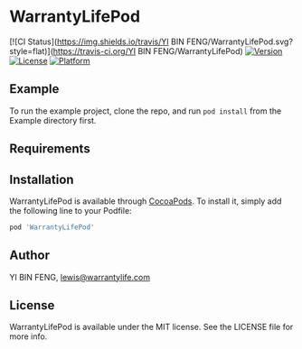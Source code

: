 # WarrantyLifePod

[![CI Status](https://img.shields.io/travis/YI BIN FENG/WarrantyLifePod.svg?style=flat)](https://travis-ci.org/YI BIN FENG/WarrantyLifePod)
[![Version](https://img.shields.io/cocoapods/v/WarrantyLifePod.svg?style=flat)](https://cocoapods.org/pods/WarrantyLifePod)
[![License](https://img.shields.io/cocoapods/l/WarrantyLifePod.svg?style=flat)](https://cocoapods.org/pods/WarrantyLifePod)
[![Platform](https://img.shields.io/cocoapods/p/WarrantyLifePod.svg?style=flat)](https://cocoapods.org/pods/WarrantyLifePod)

## Example

To run the example project, clone the repo, and run `pod install` from the Example directory first.

## Requirements

## Installation

WarrantyLifePod is available through [CocoaPods](https://cocoapods.org). To install
it, simply add the following line to your Podfile:

```ruby
pod 'WarrantyLifePod'
```

## Author

YI BIN FENG, lewis@warrantylife.com

## License

WarrantyLifePod is available under the MIT license. See the LICENSE file for more info.
